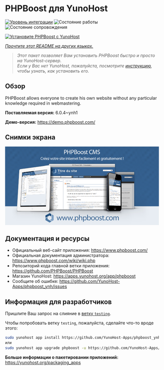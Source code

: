 <!--
Важно: этот README был автоматически сгенерирован <https://github.com/YunoHost/apps/tree/master/tools/readme_generator>
Он НЕ ДОЛЖЕН редактироваться вручную.
-->

# PHPBoost для YunoHost

[![Уровень интеграции](https://apps.yunohost.org/badge/integration/phpboost)](https://ci-apps.yunohost.org/ci/apps/phpboost/)
![Состояние работы](https://apps.yunohost.org/badge/state/phpboost)
![Состояние сопровождения](https://apps.yunohost.org/badge/maintained/phpboost)

[![Установите PHPBoost с YunoHost](https://install-app.yunohost.org/install-with-yunohost.svg)](https://install-app.yunohost.org/?app=phpboost)

*[Прочтите этот README на других языках.](./ALL_README.md)*

> *Этот пакет позволяет Вам установить PHPBoost быстро и просто на YunoHost-сервер.*  
> *Если у Вас нет YunoHost, пожалуйста, посмотрите [инструкцию](https://yunohost.org/install), чтобы узнать, как установить его.*

## Обзор

PHPBoost allows everyone to create his own website without any particular knowledge required in webmastering.

**Поставляемая версия:** 6.0.4~ynh1

**Демо-версия:** <https://demo.phpboost.com/>

## Снимки экрана

![Снимок экрана PHPBoost](./doc/screenshots/screenshot.png)

## Документация и ресурсы

- Официальный веб-сайт приложения: <https://www.phpboost.com/>
- Официальная документация администратора: <https://www.phpboost.com/wiki/wiki.php>
- Репозиторий кода главной ветки приложения: <https://github.com/PHPBoost/PHPBoost>
- Магазин YunoHost: <https://apps.yunohost.org/app/phpboost>
- Сообщите об ошибке: <https://github.com/YunoHost-Apps/phpboost_ynh/issues>

## Информация для разработчиков

Пришлите Ваш запрос на слияние в [ветку `testing`](https://github.com/YunoHost-Apps/phpboost_ynh/tree/testing).

Чтобы попробовать ветку `testing`, пожалуйста, сделайте что-то вроде этого:

```bash
sudo yunohost app install https://github.com/YunoHost-Apps/phpboost_ynh/tree/testing --debug
или
sudo yunohost app upgrade phpboost -u https://github.com/YunoHost-Apps/phpboost_ynh/tree/testing --debug
```

**Больше информации о пакетировании приложений:** <https://yunohost.org/packaging_apps>
